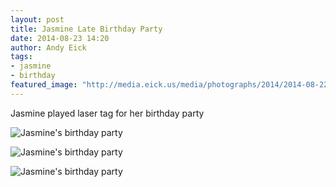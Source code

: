 ```yaml
---
layout: post
title: Jasmine Late Birthday Party
date: 2014-08-23 14:20
author: Andy Eick
tags: 
- jasmine
- birthday
featured_image: "http://media.eick.us/media/photographs/2014/2014-08-22/jasmines-birthday-party-2014-08-22-11-05-11.jpg"
---
```

Jasmine played laser tag for her birthday party

![Jasmine's birthday party](http://media.eick.us/media/photographs/2014/2014-08-22/jasmines-birthday-party-2014-08-22-11-05-11.jpg)

![Jasmine's birthday party](http://media.eick.us/media/photographs/2014/2014-08-23/jasmines-birthday-party-2014-08-23-14-50-08.jpg)

![Jasmine's birthday party](http://media.eick.us/media/photographs/2014/2014-08-23/jasmines-birthday-party-2014-08-23-14-51-23.jpg)
